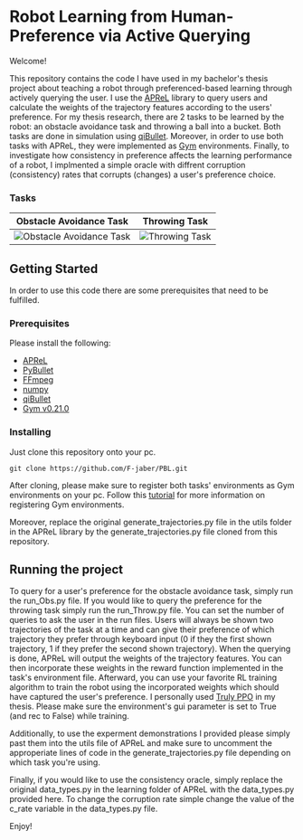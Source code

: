 # Robot Learning from Human-Preference via Active Querying


Welcome!

This repository contains the code I have used in my bachelor's thesis project about teaching a robot through preferenced-based learning through actively querying the user. I use the [APReL](https://github.com/Stanford-ILIAD/APReL)  library to query users and calculate the weights of the trajectory features according to the users' preference. For my thesis research, there are 2 tasks to be learned by the robot: an obstacle avoidance task and throwing a ball into a bucket. Both tasks are done in simulation using [qiBullet](https://github.com/softbankrobotics-research/qibullet). Moreover, in order to use both tasks with APReL, they were implemented as [Gym](https://gym.openai.com/docs/) environments. Finally, to investigate how consistency in preference affects the learning performance of a robot, I implmented a simple oracle with diffrent corruption (consistency) rates that corrupts (changes) a user's preference choice.
### Tasks

| Obstacle Avoidance Task  | Throwing Task |
| ------------- | ------------- |
| ![Obstacle Avoidance Task](https://i.ibb.co/185rGbz/Picture1.gif)  | ![Throwing Task](https://i.ibb.co/KzbtTfX/Picture2.gif)  |


## Getting Started
In order to use this code there are some prerequisites that need to be fulfilled.
### Prerequisites
Please install the following:
- [APReL](https://github.com/Stanford-ILIAD/APReL)
- [PyBullet](https://github.com/bulletphysics/bullet3)
- [FFmpeg](https://github.com/bulletphysics/bullet3)
- [numpy](https://numpy.org/install/)
- [qiBullet](https://github.com/softbankrobotics-research/qibullet)
- [Gym v0.21.0](https://github.com/openai/gym/releases/tag/v0.21.0)

### Installing

Just clone this repository onto your pc.

```
git clone https://github.com/F-jaber/PBL.git
```
After cloning, please make sure to register both tasks' environments as Gym environments on your pc. Follow this [tutorial](https://towardsdatascience.com/beginners-guide-to-custom-environments-in-openai-s-gym-989371673952) for more information on registering Gym environments.

Moreover, replace the original generate_trajectories.py file in the utils folder in the APReL library by the generate_trajectories.py file cloned from this repository.
## Running the project
To query for a user's preference for the obstacle avoidance task, simply run the run_Obs.py file. If you would like to query the preference for the throwing task simply run the run_Throw.py file. You can set the number of queries to ask the user in the run files. Users will always be shown two trajectories of the task at a time and can give their preference of which trajectory they prefer through keyboard input (0 if they  the first shown trajectory, 1 if they prefer the second shown trajectory). When the querying is done, APReL will output the weights of the trajectory features. You can then incorporate these weights in the reward function implemented in the task's environment file. Afterward, you can use your favorite RL training algorithm to train the robot using the incorporated weights which should have captured the user's preference. I personally used [Truly PPO](https://github.com/wisnunugroho21/reinforcement_learning_ppo_rnd) in my thesis. Please make sure the environment's gui parameter is set to True (and rec to False) while training.

Additionally, to use the experment demonstrations I provided please simply past them into the utils file of APReL and make sure to uncomment the approperiate lines of code  in the generate_trajectories.py file depending on which task you're using.


Finally, if you would like to use the consistency oracle, simply replace the original data_types.py in the learning folder of APReL with the data_types.py provided here. To change the corruption rate simple change the value of the c_rate variable in the data_types.py file.

Enjoy!

